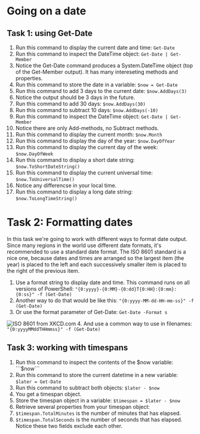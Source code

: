 # Going on a date

## Task 1: using Get-Date
1. Run this command to display the current date and time: ```Get-Date```
1. Run this command to inspect the DateTime object: ```Get-Date | Get-Member```
1. Notice the Get-Date command produces a System.DateTime object (top of the Get-Member output). It has many intereseting methods and properties.
1. Run this command to store the date in a variable: ```$now = Get-Date```
1. Run this command to add 3 days to the current date: ```$now.AddDays(3)```
1. Notice the output should be 3 days in the future.
1. Run this command to add 30 days: ```$now.AddDays(30)```
1. Run this command to subtract 10 days: ```$now.AddDays(-10)```
1. Run this command to inspect the DateTime object: ```Get-Date | Get-Member```
1. Notice there are only Add-methods, no Subtract methods.
1. Run this command to display the current month: ```$now.Month```
1. Run this command to display the day of the year: ```$now.DayOfYear```
1. Run this command to display the current day of the week: ```$now.DayOfWeek```
1. Run this command to display a short date string: ```$now.ToShortDateString()```
1. Run this command to display the current universal time: ```$now.ToUniversalTime()```
1. Notice any differencse in your local time.
1. Run this command to display a long date string: ```$now.ToLongTimeString()```


# Task 2: Formatting dates
In this task we're going to work with different ways to format date output. Since many regions in the world use different date formats, it's recommended to use a standard date format. The ISO 8601 standard is a nice one, because dates and times are arranged so the largest item (the year) is placed to the left and each successively smaller item is placed to the right of the previous item.
1. Use a format string to display date and time. This command runs on all versions of PowerShell: ```"{0:yyyy}-{0:MM}-{0:dd}T{0:HH}:{0:mm}:{0:ss}" -f (Get-Date)```
2. Another way to do that would be like this: ```"{0:yyyy-MM-dd-HH-mm-ss}" -f (Get-Date)```
3. Or use the format parameter of Get-Date: ```Get-Date -Format s```

![ISO 8601 from XKCD.com](https://imgs.xkcd.com/comics/iso_8601.png)
4. And use a common way to use in filenames: ```"{0:yyyyMMddTHHmmss}" -f (Get-Date)```

## Task 3: working with timespans
1. Run this command to inspect the contents of the $now variable: ```$now```
1. Run this command to store the current datetime in a new variable: ```$later = Get-Date```
1. Run this command to subtract both objects: ```$later - $now```
1. You get a timespan object.
1. Store the timespan object in a variable: ```$timespan = $later - $now```
1. Retrieve several properties from your timespan object:
1. ```$timespan.TotalMinutes``` is the number of minutes that has elapsed.
1. ```$timespan.TotalSeconds``` is the number of seconds that has elapsed. Notice these two fields exclude each other.



